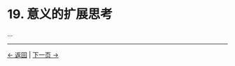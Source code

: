 # 19. 意义的扩展思考

...

---
<div class="navigation-links">
<a href="18_信息心理主义与语言哲学.md" class="nav-link prev-link">← 返回</a> | <a href="20_术语表.md" class="nav-link next-link">下一页 →</a>
</div>
